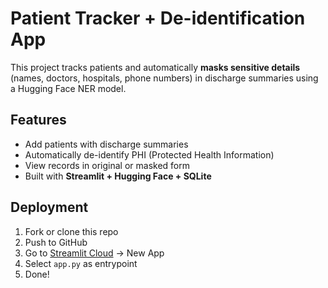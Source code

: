 #  Patient Tracker + De-identification App

This project tracks patients and automatically **masks sensitive details** (names, doctors, hospitals, phone numbers) in discharge summaries using a Hugging Face NER model.

##  Features
- Add patients with discharge summaries
- Automatically de-identify PHI (Protected Health Information)
- View records in original or masked form
- Built with **Streamlit + Hugging Face + SQLite**

##  Deployment
1. Fork or clone this repo
2. Push to GitHub
3. Go to [Streamlit Cloud](https://share.streamlit.io/) → New App
4. Select `app.py` as entrypoint
5. Done! 
